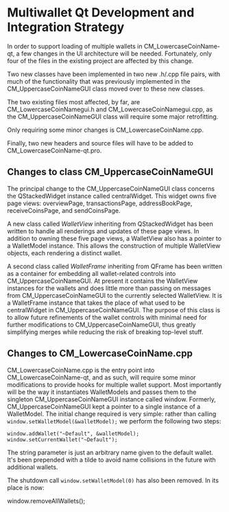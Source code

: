 Multiwallet Qt Development and Integration Strategy
===================================================

In order to support loading of multiple wallets in CM_LowercaseCoinName-qt, a few changes in the UI architecture will be needed.
Fortunately, only four of the files in the existing project are affected by this change.

Two new classes have been implemented in two new .h/.cpp file pairs, with much of the functionality that was previously
implemented in the CM_UppercaseCoinNameGUI class moved over to these new classes.

The two existing files most affected, by far, are CM_LowercaseCoinNamegui.h and CM_LowercaseCoinNamegui.cpp, as the CM_UppercaseCoinNameGUI class will require
some major retrofitting.

Only requiring some minor changes is CM_LowercaseCoinName.cpp.

Finally, two new headers and source files will have to be added to CM_LowercaseCoinName-qt.pro.

Changes to class CM_UppercaseCoinNameGUI
---------------------------
The principal change to the CM_UppercaseCoinNameGUI class concerns the QStackedWidget instance called centralWidget.
This widget owns five page views: overviewPage, transactionsPage, addressBookPage, receiveCoinsPage, and sendCoinsPage.

A new class called *WalletView* inheriting from QStackedWidget has been written to handle all renderings and updates of
these page views. In addition to owning these five page views, a WalletView also has a pointer to a WalletModel instance.
This allows the construction of multiple WalletView objects, each rendering a distinct wallet.

A second class called *WalletFrame* inheriting from QFrame has been written as a container for embedding all wallet-related
controls into CM_UppercaseCoinNameGUI. At present it contains the WalletView instances for the wallets and does little more than passing on messages
from CM_UppercaseCoinNameGUI to the currently selected WalletView. It is a WalletFrame instance
that takes the place of what used to be centralWidget in CM_UppercaseCoinNameGUI. The purpose of this class is to allow future
refinements of the wallet controls with minimal need for further modifications to CM_UppercaseCoinNameGUI, thus greatly simplifying
merges while reducing the risk of breaking top-level stuff.

Changes to CM_LowercaseCoinName.cpp
----------------------
CM_LowercaseCoinName.cpp is the entry point into CM_LowercaseCoinName-qt, and as such, will require some minor modifications to provide hooks for
multiple wallet support. Most importantly will be the way it instantiates WalletModels and passes them to the
singleton CM_UppercaseCoinNameGUI instance called window. Formerly, CM_UppercaseCoinNameGUI kept a pointer to a single instance of a WalletModel.
The initial change required is very simple: rather than calling `window.setWalletModel(&walletModel);` we perform the
following two steps:

	window.addWallet("~Default", &walletModel);
	window.setCurrentWallet("~Default");

The string parameter is just an arbitrary name given to the default wallet. It's been prepended with a tilde to avoid name collisions in the future with additional wallets.

The shutdown call `window.setWalletModel(0)` has also been removed. In its place is now:

window.removeAllWallets();

